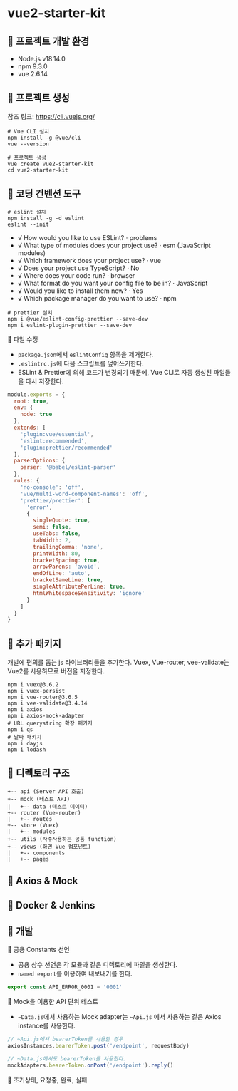 # vue2-starter-kit

## 🍕 프로젝트 개발 환경

- Node.js v18.14.0
- npm 9.3.0
- vue 2.6.14

## 🍔 프로젝트 생성
참조 링크: https://cli.vuejs.org/
```shell
# Vue CLI 설치 
npm install -g @vue/cli
vue --version

# 프로젝트 생성
vue create vue2-starter-kit
cd vue2-starter-kit
```

## 🍟 코딩 컨벤션 도구
```shell
# eslint 설치
npm install -g -d eslint
eslint --init
```
- √ How would you like to use ESLint? · problems
- √ What type of modules does your project use? · esm (JavaScript modules)
- √ Which framework does your project use? · vue
- √ Does your project use TypeScript? · No
- √ Where does your code run? · browser
- √ What format do you want your config file to be in? · JavaScript
- √ Would you like to install them now? · Yes
- √ Which package manager do you want to use? · npm

```shell
# prettier 설치
npm i @vue/eslint-config-prettier --save-dev
npm i eslint-plugin-prettier --save-dev
```

🔸 파일 수정
- `package.json`에서 `eslintConfig` 항목을 제거한다.
- `.eslintrc.js`에 다음 스크립트를 덮어쓰기한다.
- ESLint & Prettier에 의해 코드가 변경되기 때문에, Vue CLI로 자동 생성된 파일들을 다시 저장한다.
```javascript
module.exports = {
  root: true,
  env: {
    node: true
  },
  extends: [
    'plugin:vue/essential',
    'eslint:recommended',
    'plugin:prettier/recommended'
  ],
  parserOptions: {
    parser: '@babel/eslint-parser'
  },
  rules: {
    'no-console': 'off',
    'vue/multi-word-component-names': 'off',
    'prettier/prettier': [
      'error',
      {
        singleQuote: true,
        semi: false,
        useTabs: false,
        tabWidth: 2,
        trailingComma: 'none',
        printWidth: 80,
        bracketSpacing: true,
        arrowParens: 'avoid',
        endOfLine: 'auto',
        bracketSameLine: true,
        singleAttributePerLine: true,
        htmlWhitespaceSensitivity: 'ignore'
      }
    ]
  }
}
```

## 🌭 추가 패키지
개발에 편의를 돕는 js 라이브러리들을 추가한다. Vuex, Vue-router, vee-validate는 Vue2를 사용하므로 버전을 지정한다.
```shell
npm i vuex@3.6.2
npm i vuex-persist
npm i vue-router@3.6.5
npm i vee-validate@3.4.14
npm i axios
npm i axios-mock-adapter
# URL querystring 확장 패키지 
npm i qs
# 날짜 패키지
npm i dayjs
npm i lodash
```

## 🍿 디렉토리 구조
```
+-- api (Server API 호출)
+-- mock (테스트 API) 
|   +-- data (테스트 데이터)
+-- router (Vue-router)
|   +-- routes
+-- store (Vuex)
|   +-- modules
+-- utils (자주사용하는 공통 function)
+-- views (화면 Vue 컴포넌트)
|   +-- components
|   +-- pages
```

## 🥓 Axios & Mock

## 🍗 Docker & Jenkins

## 🥠 개발
🔸 공용 Constants 선언
  - 공용 상수 선언은 각 모듈과 같은 디렉토리에 파일을 생성한다.
  - `named export`를 이용하여 내보내기를 한다.
```javascript
export const API_ERROR_0001 = '0001'
```

🔸 Mock을 이용한 API 단위 테스트 
- `~Data.js`에서 사용하는 Mock adapter는 `~Api.js` 에서 사용하는 같은 Axios instance를 사용한다.
```javascript
// ~Api.js에서 bearerToken를 사용할 경우
axiosInstances.bearerToken.post('/endpoint', requestBody)

// ~Data.js에서도 bearerToken를 사용한다.
mockAdapters.bearerToken.onPost('/endpoint').reply()

```

🔸 초기상태, 요청중, 완료, 실패
